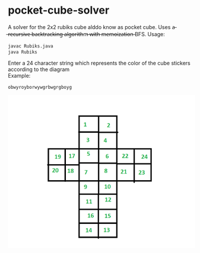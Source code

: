 # pocket-cube-solver
A solver for the 2x2 rubiks cube alddo know as pocket cube. Uses a̶ ̶r̶e̶c̶u̶r̶s̶i̶v̶e̶ ̶b̶a̶c̶k̶t̶r̶a̶c̶k̶i̶n̶g̶ ̶a̶l̶g̶o̶r̶i̶t̶h̶m̶ ̶w̶i̶t̶h̶ ̶m̶e̶m̶o̶i̶z̶a̶t̶i̶o̶n̶  BFS. 
Usage:  
```
javac Rubiks.java  
java Rubiks
```

Enter a 24 character string which represents the color of the cube stickers according to the diagram  
Example:   
```
obwyroyborwywgrbwgrgboyg
```
![alt text](cubeDiagram.png)
